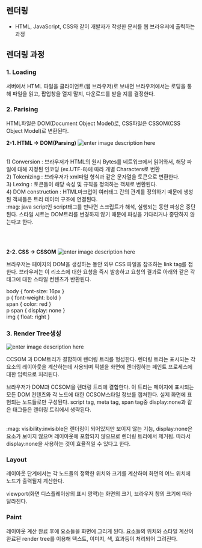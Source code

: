
## 렌더링
- HTML, JavaScript, CSS와 같이 개발자가 작성한 문서를 웹 브라우저에 출력하는 과정


## 렌더링 과정

### 1. Loading
서버에서 HTML 파일을 클라이언트(웹 브라우저)로 보내면 브라우저에서는 로딩을 통해 파일을 읽고, 팝업창을 열지 말지, 다운로드를 받을 지를 결정한다.

### 2. Parising
HTML파일은 DOM(Document Object Model)로, CSS파일은 CSSOM(CSS Object Model)로 변환된다.
   
   **2-1. HTML -> DOM(Parsing)** 
	   ![enter image description here](https://developers.google.com/web/fundamentals/performance/critical-rendering-path/images/full-process.png?hl=ko)
	  

 <br>
	   1) Conversion : 브라우저가 HTML의 원시 Bytes를 네트워크에서 읽어와서, 해당 파일에 대해 지정된 인코딩 (ex.UTF-8)에 따라 개별 Characters로 변환<br>
	   2) Tokenizing : 브라우저가 xml파일 형식과 같은 문자열을 토큰으로 변환한다. <br>
	   3) Lexing : 토큰들이 해당 속성 및 규칙을 정의하는 객체로 변환된다.<br>
	   4) DOM construction : HTML마크업이 여러태그 간의 관계를 정의하기 때문에 생성된 객체들은 트리 데이터 구조에 연결된다. 
 <br>
:mag: java script인 script태그를 만나면 스크립트가 해석, 실행되는 동안 파싱은 중단된다. 스타일 시트는 DOM트리를 변경하지 않기 때문에 파싱을 기다리거나 중단하지 않는다고 한다.

	   
<br><br>

**2-2. CSS -> CSSOM**
![enter image description here](https://developers.google.com/web/fundamentals/performance/critical-rendering-path/images/cssom-tree.png?hl=ko)

브라우저는 페이지의 DOM을 생성하는 동안 외부 CSS 파일을 참조하는 link tag를 접한다. 브라우저는 이 리소스에 대한 요청을 즉시 발송하고 요청의 결과로 아래와 같은 각 태그에 대한 스타일 컨텐츠가 반환된다.

 body { font-size:  16px  }<br>
 p { font-weight: bold }<br>
 span { color: red }<br>
 p span { display: none }<br>
 img {  float: right }<br>


### 3. Render Tree생성


![enter image description here](https://developers.google.com/web/fundamentals/performance/critical-rendering-path/images/render-tree-construction.png)

CCSOM 과 DOM트리가 결합하여 렌더링 트리를 형성한다. 
렌더링 트리는 표시되는 각 요소의 레이아웃을 계산하는데 사용되며 픽셀을 화면에 렌더링하는 페인트 프로세스에 대한 입력으로 처리된다. 

브라우저가 DOM과 CCSOM을 렌더링 트리에 결합한다. 이 트리는 페이지에 표시되는 모든 DOM 컨텐츠와 각 노드에 대한 CCSOM스타일 정보를 캡쳐한다. 실제 화면에 표현되는 노드들로만 구성된다.
script tag, meta tag, span tag중 display:none과 같은 태그들은 렌더링 트리에서 생략된다.

<br>  
:mag:  visibility:invisible은 렌더링이 되어있지만 보이지 않는 기능, display:none은 요소가 보이지 않으며 레이아웃에 포함되지 않으므로 렌더링 트리에서 제거됨. 따라서 display:none을 사용하는 것이 효율적일 수 있다고 한다.


### Layout
레이아웃 단계에서는 각 노드들의 정확한 위치와 크기를 계산하여 화면의 어느 위치에 노드가 출력될지 계산한다.

viewport(화면 디스플레이상의 표시 영역)는 화면의 크기, 브라우저 창의 크기에 따라 달라진다.

### Paint
레이아웃 계산 완료 후에 요소들을 화면에 그리게 된다. 요소들의 위치와 스타일 계산이 완료된 render tree를 이용해 텍스트, 이미지, 색, 효과등이 처리되어 그려진다. 
